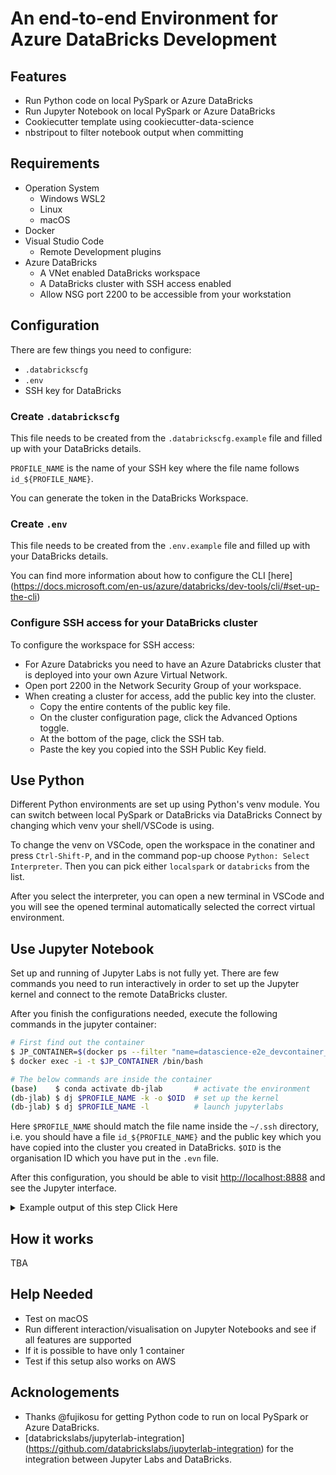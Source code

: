 # An end-to-end Environment for Azure DataBricks Development

## Features

- Run Python code on local PySpark or Azure DataBricks
- Run Jupyter Notebook on local PySpark or Azure DataBricks
- Cookiecutter template using cookiecutter-data-science
- nbstripout to filter notebook output when committing

## Requirements

- Operation System
  - Windows WSL2
  - Linux
  - macOS
- Docker
- Visual Studio Code
  - Remote Development plugins
- Azure DataBricks
  - A VNet enabled DataBricks workspace
  - A DataBricks cluster with SSH access enabled
  - Allow NSG port 2200 to be accessible from your workstation

## Configuration

There are few things you need to configure:

- `.databrickscfg`
- `.env`
- SSH key for DataBricks

### Create `.databrickscfg`

This file needs to be created from the `.databrickscfg.example` file
and filled up with your DataBricks details.

`PROFILE_NAME` is the name of your SSH key where the file name follows
`id_${PROFILE_NAME}`.

You can generate the token in the DataBricks Workspace.

### Create `.env`

This file needs to be created from the `.env.example` file and filled
up with your DataBricks details.

You can find more information about how to configure the CLI [here]
(https://docs.microsoft.com/en-us/azure/databricks/dev-tools/cli/#set-up-the-cli)

### Configure SSH access for your DataBricks cluster

To configure the workspace for SSH access:
- For Azure Databricks you need to have an Azure Databricks cluster that
is deployed into your own Azure Virtual Network.
- Open port 2200 in the Network Security Group of your workspace.
- When creating a cluster for access, add the public key into the
cluster.
  - Copy the entire contents of the public key file.
  - On the cluster configuration page, click the Advanced Options toggle.
  - At the bottom of the page, click the SSH tab.
  - Paste the key you copied into the SSH Public Key field.

## Use Python

Different Python environments are set up using Python's venv module.
You can switch between local PySpark or DataBricks via DataBricks
Connect by changing which venv your shell/VSCode is using.

To change the venv on VSCode, open the workspace in the conatiner
and press `Ctrl-Shift-P`, and in the command pop-up choose
`Python: Select Interpreter`. Then you can pick either `localspark`
or `databricks` from the list.

After you select the interpreter, you can open a new terminal in
VSCode and you will see the opened terminal automatically selected
the correct virtual environment.

## Use Jupyter Notebook

Set up and running of Jupyter Labs is not fully yet. There are few
commands you need to run interactively in order to set up the
Jupyter kernel and connect to the remote DataBricks cluster.

After you finish the configurations needed, execute the following
commands in the jupyter container:

``` bash
# First find out the container
$ JP_CONTAINER=$(docker ps --filter "name=datascience-e2e_devcontainer_jupyter" --quiet)
$ docker exec -i -t $JP_CONTAINER /bin/bash

# The below commands are inside the container
(base)    $ conda activate db-jlab       # activate the environment
(db-jlab) $ dj $PROFILE_NAME -k -o $OID  # set up the kernel
(db-jlab) $ dj $PROFILE_NAME -l          # launch jupyterlabs
```

Here `$PROFILE_NAME` should match the file name inside the `~/.ssh`
directory, i.e. you should have a file `id_${PROFILE_NAME}` and the
public key which you have copied into the cluster you created in
DataBricks. `$OID` is the organisation ID which you have put in the
`.evn` file.

After this configuration, you should be able to visit
[http://localhost:8888](http://localhost:8888) and see the Jupyter
interface.

<details>
<summary>Example output of this step Click Here</summary>
<p>

``` bash
$ docker ps --filter "name=datascience-e2e_devcontainer_jupyter" --quiet

e78b3d01449a

$ docker exec -i -t e78b /bin/bash

(base) root@e78b3d01449a:/# conda activate db-jlab

(db-jlab) root@e78b3d01449a:/# ls ~/.ssh
config  id_rsa  id_rsa.pub  known_hosts  known_hosts.old

(db-jlab) root@e78b3d01449a:/# PROFILE_NAME=rsa

(db-jlab) root@e78b3d01449a:/# OID=8709416564172131

(db-jlab) root@e78b3d01449a:/# dj $PROFILE_NAME -k -o $OID

Valid version of conda detected: 4.8.3

* Getting host and token from .databrickscfg

* Select remote cluster

? Which cluster to connect to?  0: 'MyCluster' (id: 0713-025441-scoop239, state: TERMINATED, workers: 1)
   => Starting cluster 0713-025441-scoop239
   => Waiting for cluster 0713-025441-scoop239 being started (this can take up to 5 min)
   ........................................
   => OK

   => Waiting for libraries on cluster 0713-025441-scoop239 being installed (this can take some time)

   => OK

   => Selected cluster: MyCluster (52.156.HIDDEN)

* Configuring ssh config for remote cluster
   => ~/.ssh/config will be changed
   => A backup of the current ~/.ssh/config has been created
   => at ~/.databrickslabs_jupyterlab/ssh_config_backup/config.2020-07-14_02-17-41
   => Added ssh config entry or modified IP address:

      Host 0713-025441-scoop239
          HostName 52.156.HIDDEN
          User ubuntu
          Port 2200
          IdentityFile ~/.ssh/id_rsa
          ServerAliveInterval 30
          ConnectTimeout 5
          ServerAliveCountMax 5760

   => Known hosts fingerprint added for 52.156.HIDDEN

   => Testing whether cluster can be reached
   => OK

* Installing driver libraries
   => Installing  ipywidgets==7.5.1 ipykernel==5.2.1 databrickslabs-jupyterlab==2.0.0
   => OK
False

* Creating remote kernel spec
   => Creating kernel specification for profile 'rsa'
   => Kernel specification 'SSH 0713-025441-scoop239 SSH 0713-025441-scoop239 rsa:MyCluster (db-jlab/Spark)' created or updated
   => OK

* Setting global config of jupyter lab (autorestart, timeout)
   => OK

(db-jlab) root@e78b3d01449a:/# dj $PROFILE_NAME -l
Valid version of conda detected: 4.8.3

* Getting host and token from .databrickscfg

* Select remote cluster

? Which cluster to connect to?  0: 'MyCluster' (id: 0713-025441-scoop239, state: RUNNING, workers: 1)
   => Selected cluster: MyCluster (52.156.HIDDEN)

* Configuring ssh config for remote cluster
   => ~/.ssh/config will be changed
   => A backup of the current ~/.ssh/config has been created
   => at ~/.databrickslabs_jupyterlab/ssh_config_backup/config.2020-07-14_02-18-32
   => Added ssh config entry or modified IP address:

      Host 0713-025441-scoop239
          HostName 52.156.HIDDEN
          User ubuntu
          Port 2200
          IdentityFile ~/.ssh/id_rsa
          ServerAliveInterval 30
          ConnectTimeout 5
          ServerAliveCountMax 5760

   => Known hosts fingerprint added for 52.156.HIDDEN

   => Testing whether cluster can be reached
   => OK

* Installing driver libraries
   => Installing  ipywidgets==7.5.1 ipykernel==5.2.1 databrickslabs-jupyterlab==2.0.0
   => OK
[I 02:18:35.328 LabApp] Writing notebook server cookie secret to /root/.local/share/jupyter/runtime/notebook_cookie_secret
[W 02:18:35.437 LabApp] All authentication is disabled.  Anyone who can connect to this server will be able to run code.
[I 02:18:35.936 LabApp] JupyterLab extension loaded from /opt/conda/envs/db-jlab/lib/python3.7/site-packages/jupyterlab
[I 02:18:35.936 LabApp] JupyterLab application directory is /opt/conda/envs/db-jlab/share/jupyter/lab
[I 02:18:35.938 LabApp] Serving notebooks from local directory: /workspace
[I 02:18:35.938 LabApp] The Jupyter Notebook is running at:
[I 02:18:35.938 LabApp] http://e78b3d01449a:8888/
[I 02:18:35.938 LabApp] Use Control-C to stop this server and shut down all kernels (twice to skip confirmation).
[W 02:18:35.944 LabApp] No web browser found: could not locate runnable browser.
```

</p>
</details>

## How it works

TBA

## Help Needed

- Test on macOS
- Run different interaction/visualisation on Jupyter Notebooks
and see if all features are supported
- If it is possible to have only 1 container
- Test if this setup also works on AWS

## Acknologements

- Thanks @fujikosu for getting Python code to run on local PySpark
or Azure DataBricks.
- [databrickslabs/jupyterlab-integration]
(https://github.com/databrickslabs/jupyterlab-integration) for the
integration between Jupyter Labs and DataBricks.